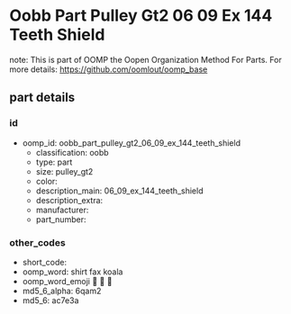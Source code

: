 # Oobb Part Pulley Gt2 06 09 Ex 144 Teeth Shield  

note: This is part of OOMP the Oopen Organization Method For Parts. For more details: https://github.com/oomlout/oomp_base

##  part details





### id
* oomp_id: oobb_part_pulley_gt2_06_09_ex_144_teeth_shield
  * classification: oobb
  * type: part
  * size: pulley_gt2
  * color: 
  * description_main: 06_09_ex_144_teeth_shield
  * description_extra: 
  * manufacturer: 
  * part_number: 

### other_codes
* short_code: 
* oomp_word: shirt fax koala
* oomp_word_emoji :shirt: :fax: :koala:
* md5_6_alpha: 6qam2
* md5_6: ac7e3a